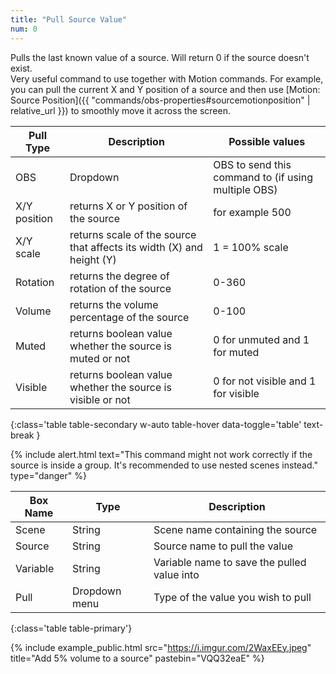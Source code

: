 ```yaml
---
title: "Pull Source Value"
num: 0
---
```


Pulls the last known value of a source. Will return 0 if the source doesn't exist.\
Very useful command to use together with Motion commands. For example, you can pull the current X and Y position of a source and then use [Motion: Source Position]({{ "commands/obs-properties#sourcemotionposition" | relative_url }}) to smoothly move it across the screen.

| Pull Type | Description | Possible values | 
|-------|--------|--------
|OBS|Dropdown|OBS to send this command to (if using multiple OBS)|
|X/Y position  | returns X or Y position of the source | for example 500 
|X/Y scale | returns scale of the source that affects its width (X) and height (Y) |  1 = 100% scale
|Rotation | returns the degree of rotation of the source | 0-360
|Volume | returns the volume percentage of the source | 0-100
|Muted | returns boolean value whether the source is muted or not | 0 for unmuted and 1 for muted
|Visible | returns boolean value whether the source is visible or not | 0 for not visible and 1 for visible
{:class='table table-secondary w-auto table-hover data-toggle='table' text-break }

{% include alert.html text="This command might not work correctly if the source is inside a group. It's recommended to use nested scenes instead." type="danger" %} 

| Box Name | Type | Description | 
|-------|--------|--------
|Scene|	String|	Scene name containing the source
|Source|	String|	Source name to pull the value
|Variable	|String|	Variable name to save the pulled value into
|Pull	|Dropdown menu| Type of the value you wish to pull
{:class='table table-primary'}

{% include example_public.html src="https://i.imgur.com/2WaxEEy.jpeg" title="Add 5% volume to a source" pastebin="VQQ32eaE" %} 



